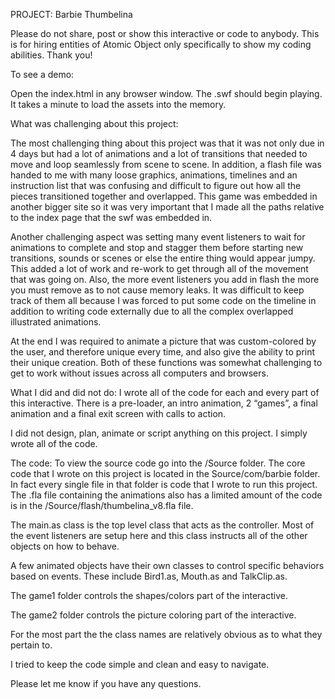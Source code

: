 PROJECT: Barbie Thumbelina

Please do not share, post or show this interactive or code to anybody. This is for hiring entities of Atomic Object only specifically to show my coding abilities. Thank you!

To see a demo:

Open the index.html in any browser window. The .swf should begin playing. It takes a minute to load the assets into the memory. 

What was challenging about this project:

The most challenging thing about this project was that it was not only due in 4 days but had a lot of animations and a lot of transitions that needed to move and loop seamlessly from scene to scene. In addition, a flash file was handed to me with many loose graphics, animations, timelines and an instruction list that was confusing and difficult to figure out how all the pieces transitioned together and overlapped. This game was embedded in another bigger site so it was very important that I made all the paths relative to the index page that the swf was embedded in. 

Another challenging aspect was setting many event listeners to wait for animations to complete and stop and stagger them before starting new transitions, sounds or scenes or else the entire thing would appear jumpy. This added a lot of work and re-work to get through all of the movement that was going on. Also, the more event listeners you add in flash the more you must remove as to not cause memory leaks. It was difficult to keep track of them all because I was forced to put some code on the timeline in addition to writing code externally due to all the complex overlapped illustrated animations. 

At the end I was required to animate a picture that was custom-colored by the user, and therefore unique every time, and also give the ability to print their unique creation. Both of these functions was somewhat challenging to get to work without issues across all computers and browsers. 

What I did and did not do:
I wrote all of the code for each and every part of this interactive. There is a pre-loader, an intro animation, 2 “games”, a final animation and a final exit screen with calls to action. 

I did not design, plan, animate or script anything on this project. I simply wrote all of the code. 

The code:
To view the source code go into the /Source folder. The core code that I wrote on this project is located in the Source/com/barbie folder. In fact every single file in that folder is code that I wrote to run this project. The .fla file containing the animations also has a limited amount of the code is in the /Source/flash/thumbelina_v8.fla file. 

The main.as class is the top level class that acts as the controller. Most of the event listeners are setup here and this class instructs all of the other objects on how to behave. 

A few animated objects have their own classes to control specific behaviors based on events. These include Bird1.as, Mouth.as and TalkClip.as.

The game1 folder controls the shapes/colors part of the interactive. 

The game2 folder controls the picture coloring part of the interactive. 

For the most part the the class names are relatively obvious as to what they pertain to. 

I tried to keep the code simple and clean and easy to navigate. 

Please let me know if you have any questions. 

